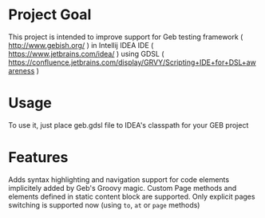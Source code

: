 # Project Goal

This project is intended to improve support for Geb testing framework ( http://www.gebish.org/ ) in Intellij IDEA IDE ( https://www.jetbrains.com/idea/ ) using GDSL ( https://confluence.jetbrains.com/display/GRVY/Scripting+IDE+for+DSL+awareness )

# Usage

To use it, just place geb.gdsl file to IDEA's classpath for your GEB project

# Features

Adds syntax highlighting and navigation support for code elements implicitely added by Geb's Groovy magic. 
Custom Page methods and elements defined in static content block are supported.
Only explicit pages switching is supported now (using `to`, `at` or `page` methods)


